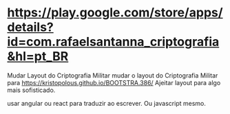 # https://play.google.com/store/apps/details?id=com.rafaelsantanna_criptografia&hl=pt_BR

Mudar Layout do Criptografia Militar
mudar o layout do Criptografia Militar para https://kristopolous.github.io/BOOTSTRA.386/
Ajeitar layout para algo mais sofisticado.

usar angular ou react para traduzir ao escrever. Ou javascript mesmo.
